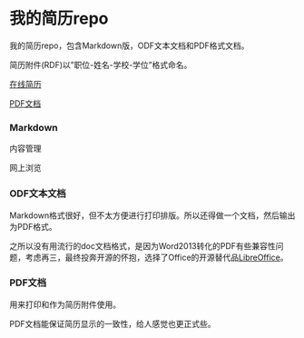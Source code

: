 我的简历repo
============

我的简历repo，包含Markdown版，ODF文本文档和PDF格式文档。

简历附件(RDF)以”职位-姓名-学校-学位”格式命名。

[在线简历](https://github.com/kitian616/resume/blob/master/%E5%89%8D%E7%AB%AF%E5%AE%9E%E4%B9%A0%E7%94%9F-%E7%94%B0%E7%90%A6-%E5%8C%97%E4%BA%AC%E7%A7%91%E6%8A%80%E5%A4%A7%E5%AD%A6-%E7%A1%95%E5%A3%AB.md)

[PDF文档](https://github.com/kitian616/resume/blob/master/%E5%89%8D%E7%AB%AF%E5%AE%9E%E4%B9%A0%E7%94%9F-%E7%94%B0%E7%90%A6-%E5%8C%97%E4%BA%AC%E7%A7%91%E6%8A%80%E5%A4%A7%E5%AD%A6-%E7%A1%95%E5%A3%AB.pdf)

### Markdown

内容管理

网上浏览

### ODF文本文档

Markdown格式很好，但不太方便进行打印排版。所以还得做一个文档，然后输出为PDF格式。

之所以没有用流行的doc文档格式，是因为Word2013转化的PDF有些兼容性问题，考虑再三，最终投奔开源的怀抱，选择了Office的开源替代品[LibreOffice](https://www.libreoffice.org/)。

### PDF文档

用来打印和作为简历附件使用。

PDF文档能保证简历显示的一致性，给人感觉也更正式些。